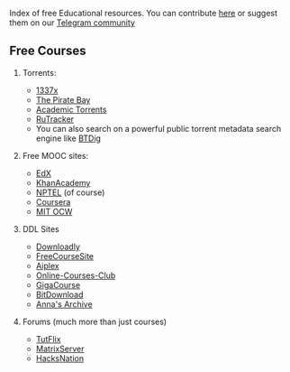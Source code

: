 
Index of free Educational resources. You can contribute [here](https://github.com/club-fcem/edu-index/pulls) or suggest them on  our [Telegram community ](https://t.me/+Q-EQyIhGdBYxNDcx)


## Free Courses
 
 1. Torrents:
	 * [1337x](https://1337x.to/)
	 * [The Pirate Bay](https://thepiratebay.org/)
	 * [Academic Torrents](https://academictorrents.com/)
	 * [RuTracker](https://rutracker.org/)
	 * You can also search on a powerful public torrent metadata search engine like [BTDig](http://btdig.com/)

2. Free MOOC sites:
	  * [EdX](https://www.edx.org/)
	  * [KhanAcademy](https://www.khanacademy.org/)
	  * [NPTEL](https://nptel.ac.in/) (of course)
	  * [Coursera](https://www.coursera.org/)
	  * [MIT OCW](https://ocw.mit.edu/)

3. DDL Sites
	  * [Downloadly](https://downloadly.ir/)
	  * [FreeCourseSite](https://freecoursesite.com/)
	  * [Aiplex](https://aiplex.lol)
	  * [Online-Courses-Club](https://online-courses.club/)
	  * [GigaCourse]( https://gigacourse.com/)
	  * [BitDownload](https://bitdownload.ir/learning/)
	  * [Anna's Archive](https://annas-archive.org/)

4. Forums (much more than just courses)
	* [TutFlix](https://tutflix.org/) 
	* [MatrixServer](https://matrixserver.in)
 	* [HacksNation](https://hacksnation.com/)
